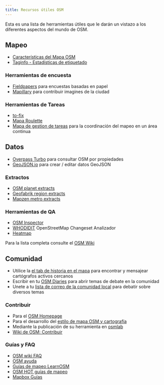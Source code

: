 ```yaml
---
title: Recursos útiles OSM
---
```


Esta es una lista de herramientas útiles que le darán un vistazo a los diferentes aspectos del mundo de OSM.

## Mapeo

- [Características del Mapa OSM](http://wiki.openstreetmap.org/wiki/Map_Features)
- [Taginfo - Estadísticas de etiquetado](http://taginfo.openstreetmap.org/)

### Herramientas de encuesta 

- [Fieldpapers](http://fieldpapers.org) para encuestas basadas en papel
- [Mapillary](http://mapillary.com/) para contribuir imagines de la ciudad

### Herramientas de Tareas

- [to-fix](http://osmlab.github.io/to-fix/)
- [Mapa Roulette](http://maproulette.org/)
- [Mapa de gestion de tareas](http://tasks.openstreetmap.us/) para la coordinación del mapeo en un área continua


## Datos

- [Overpass Turbo](http://overpass-turbo.eu/) para consultar OSM por propiedades
- [GeoJSON.io](http://geojson.io/) para crear / editar datos GeoJSON

### Extractos

- [OSM planet extracts](http://planet.osm.org)
- [Geofabrik region extracts](http://download.geofabrik.de/openstreetmap/)
- [Mapzen metro extracts](https://mapzen.com/data/metro-extracts)

### Herramientas de QA

- [OSM Inspector](http://wiki.openstreetmap.org/wiki/OSM_Inspector)
- [WHODIDIT](http://zverik.osm.rambler.ru/whodidit/) OpenStreetMap Changeset Analizador
- [Heatmap](http://yosmhm.neis-one.org/)

Para la lista completa consulte el [OSM Wiki](http://wiki.openstreetmap.org/wiki/Quality_assurance)


## Comunidad

- Utilice la [el tab de historia en el mapa](http://www.openstreetmap.org/history#map=14/51.5150/-0.0972) para encontrar y mensajear cartógrafos activos cercanos
- Escribir en tu [OSM Diaries](http://www.openstreetmap.org/diary) para abrir temas de debate en la comunidad
- Unete a tu [lista de correo de la comunidad local]() para debatir sobre diversos temas

### Contribuir

- Para el [OSM Homepage](https://github.com/openstreetmap/openstreetmap-website)
- Para el desarrollo del [estilo de mapa OSM y cartografía](https://github.com/gravitystorm/openstreetmap-carto/issues)
- Mediante la publicación de su herramienta en [osmlab](https://github.com/osmlab)
- [Wiki de OSM: Contribuir](http://wiki.openstreetmap.org/wiki/How_to_contribute)

### Guías y FAQ

- [OSM wiki FAQ](http://wiki.openstreetmap.org/wiki/FAQ)
- [OSM ayuda](https://help.openstreetmap.org)
- [Guías de mapeo LearnOSM](http://learnosm.org)
- [OSM HOT guías de mapeo](http://hotosm.github.io/tracing-guides/)
- [Mapbox Guías](https://www.mapbox.com/guides/)